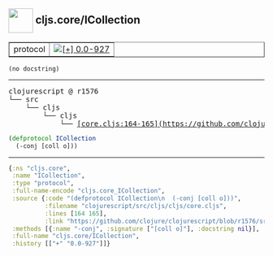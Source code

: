## <img width="48px" valign="middle" src="http://i.imgur.com/Hi20huC.png"> cljs.core/ICollection

 <table border="1">
<tr>
<td>protocol</td>
<td><a href="https://github.com/cljsinfo/api-refs/tree/0.0-927"><img valign="middle" alt="[+] 0.0-927" src="https://img.shields.io/badge/+-0.0--927-lightgrey.svg"></a> </td>
</tr>
</table>

 <samp>
</samp>

```
(no docstring)
```

---

 <pre>
clojurescript @ r1576
└── src
    └── cljs
        └── cljs
            └── <ins>[core.cljs:164-165](https://github.com/clojure/clojurescript/blob/r1576/src/cljs/cljs/core.cljs#L164-L165)</ins>
</pre>

```clj
(defprotocol ICollection
  (-conj [coll o]))
```


---

```clj
{:ns "cljs.core",
 :name "ICollection",
 :type "protocol",
 :full-name-encode "cljs.core_ICollection",
 :source {:code "(defprotocol ICollection\n  (-conj [coll o]))",
          :filename "clojurescript/src/cljs/cljs/core.cljs",
          :lines [164 165],
          :link "https://github.com/clojure/clojurescript/blob/r1576/src/cljs/cljs/core.cljs#L164-L165"},
 :methods [{:name "-conj", :signature ["[coll o]"], :docstring nil}],
 :full-name "cljs.core/ICollection",
 :history [["+" "0.0-927"]]}

```
